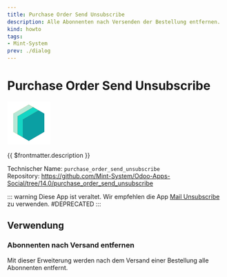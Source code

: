 ```yaml
---
title: Purchase Order Send Unsubscribe
description: Alle Abonnenten nach Versenden der Bestellung entfernen.
kind: howto
tags:
- Mint-System
prev: ./dialog
---
```

# Purchase Order Send Unsubscribe
![icon_oms_box](attachments/icons_odoo_mint_system.png)

{{ $frontmatter.description }}

Technischer Name: `purchase_order_send_unsubscribe`\
Repository: <https://github.com/Mint-System/Odoo-Apps-Social/tree/14.0/purchase_order_send_unsubscribe>

::: warning
Diese App ist veraltet. Wir empfehlen die App [Mail Unsubscribe](Mail%20Unsubscribe) zu verwenden.
#DEPRECATED
:::

## Verwendung

### Abonnenten nach Versand entfernen

Mit dieser Erweiterung werden nach dem Versand einer Bestellung alle Abonnenten entfernt.
